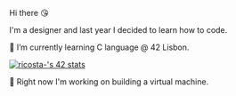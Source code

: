 Hi there :kissing_heart:

I'm a designer and last year I decided to learn how to code.

🌱 I’m currently learning C language @ 42 Lisbon.

[![ricosta-'s 42 stats](https://badge42.vercel.app/api/v2/clbwtmxhj00110flesz4cfyg8/stats?cursusId=21&coalitionId=289)](https://github.com/JaeSeoKim/badge42)

:robot: Right now I'm working on building a virtual machine.
